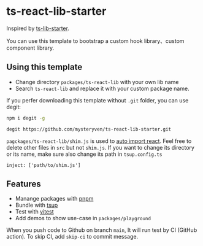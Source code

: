 # ts-react-lib-starter

Inspired by [ts-lib-starter](https://github.com/egoist/ts-lib-starter).

You can use this template to bootstrap a custom hook library、custom component library. 
## Using this template

- Change directory `packages/ts-react-lib` with your own lib name
- Search `ts-react-lib` and replace it with your custom package name.

If you perfer downloading this template without `.git` folder, you can use degit:

```bash
npm i degit -g

degit https://github.com/mysteryven/ts-react-lib-starter.git
```

`pagckages/ts-react-lib/shim.js` is used to [auto import react](https://github.com/evanw/esbuild/issues/334#issuecomment-711150675). Feel free to delete other files in `src` but not `shim.js`. If you want to change its directory or its name, make sure also change its path in `tsup.config.ts`  

```
inject: ['path/to/shim.js']
```

## Features

- Manange packages with [pnpm](https://pnpm.js.org/)
- Bundle with [tsup](https://github.com/egoist/tsup)
- Test with [vitest](https://vitest.dev)
- Add demos to show use-case in `packages/playground`

When you push code to Github on branch `main`, It will run test by CI (GitHub action). To skip CI, add `skip-ci` to commit message.

